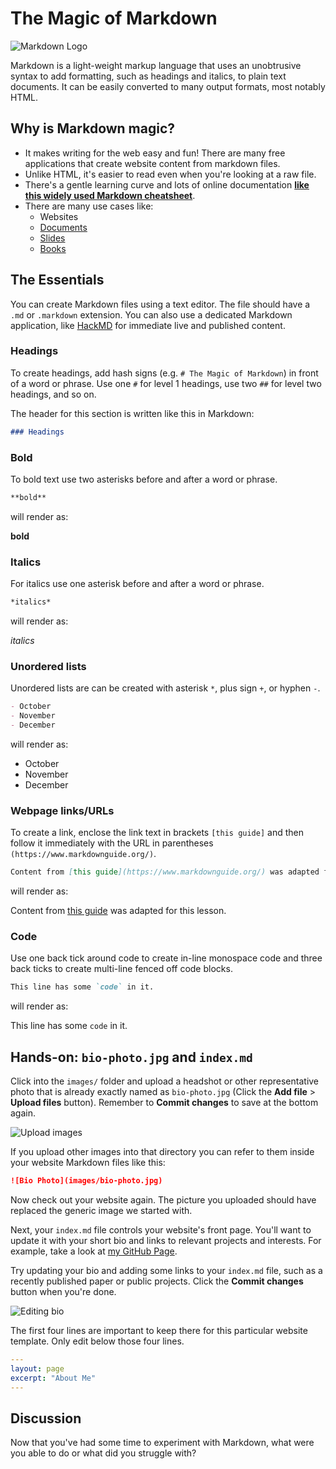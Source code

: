 # The Magic of Markdown

![Markdown Logo](../images/markdown.png)

Markdown is a light-weight markup language that uses an unobtrusive syntax to add formatting, such as headings and italics, to plain text documents.  It can be easily converted to many output formats, most notably HTML.

## Why is Markdown magic?

- It makes writing for the web easy and fun!  There are many free applications that create website content from markdown files.
- Unlike HTML, it's easier to read even when you're looking at a raw file.
- There's a gentle learning curve and lots of online documentation [**like this widely used Markdown cheatsheet**](https://github.com/adam-p/markdown-here/wiki/Markdown-Cheatsheet).
- There are many use cases like:
    - Websites
    - [Documents](https://ulysses.app/)
    - [Slides](https://github.com/gnab/remark)
    - [Books](https://leanpub.com)

## The Essentials

You can create Markdown files using a text editor.  The file should have a `.md` or `.markdown` extension.  You can also use a dedicated Markdown application, like [HackMD](https://hackmd.io/) for immediate live and published content.

### Headings

To create headings, add hash signs (e.g. `# The Magic of Markdown`) in front of a word or phrase.  Use one `#` for level 1 headings, use two `##` for level two headings, and so on.

The header for this section is written like this in Markdown:

```markdown
### Headings
```

### Bold

To bold text use two asterisks before and after a word or phrase.  

```markdown
**bold**
```

will render as:

**bold**

### Italics

For italics use one asterisk before and after a word or phrase.

```markdown
*italics*
```

will render as:

*italics*

### Unordered lists

Unordered lists are can be created with asterisk `*`, plus sign `+`, or hyphen `-`.

```markdown
- October
- November
- December
```

will render as:

- October
- November
- December

### Webpage links/URLs

To create a link, enclose the link text in brackets `[this guide]` and then follow it immediately with the URL in parentheses `(https://www.markdownguide.org/)`.  

```markdown
Content from [this guide](https://www.markdownguide.org/) was adapted for this lesson.
```

will render as:

Content from [this guide](https://www.markdownguide.org/) was adapted for this lesson.

### Code

Use one back tick around code to create in-line monospace code and three back ticks to create multi-line fenced off code blocks.

```markdown
This line has some `code` in it.
```

will render as:

This line has some `code` in it.

## Hands-on: `bio-photo.jpg` and `index.md`

Click into the `images/` folder and upload a headshot or other representative photo that is already exactly named as `bio-photo.jpg` (Click the **Add file** > **Upload files** button).  Remember to **Commit changes** to save at the bottom again.

![Upload images](../images/upload_images.png)

If you upload other images into that directory you can refer to them inside your website Markdown files like this:

```markdown
![Bio Photo](images/bio-photo.jpg)
```

Now check out your website again.  The picture you uploaded should have replaced the generic image we started with.

Next, your `index.md` file controls your website's front page.  You'll want to update it with your short bio and links to relevant projects and interests.  For example, take a look at [my GitHub Page](https://rchampieux.github.io/).

Try updating your bio and adding some links to your `index.md` file, such as a recently published paper or public projects.  Click the **Commit changes** button when you're done.

![Editing bio](../images/editing_index.png)

The first four lines are important to keep there for this particular website template.  Only edit below those four lines.

```yaml
---
layout: page
excerpt: "About Me"
---
```

## Discussion

Now that you've had some time to experiment with Markdown, what were you able to do or what did you struggle with?
